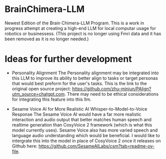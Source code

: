 # BrainChimera-LLM

Newest Edition of the Brain Chimera-LLM Program.
This is a work in progress attempt at creating a high-end LLM for local computar usage for robotics or businessess. (This project is no longer using Fmri data and it has been removed as it is no longer needed.)

# Ideas for further development 

- Personality Alignment
The Personality alignment may be integrated into this LLM to improve its ability to better align to tasks or target personas that would best preform for the user's tasks. This is the link to the original open source project: https://github.com/zhu-minjun/PAlign?utm_source=chatgpt.com. There may need to be ethical considerations for integrating this feature into this llm. 

- Sesame Voice AI for More Realistic AI Whisper-to-Model-to-Voice Response
The Sesame Voice AI would have a far more realistic interaction and audio output that better matches human speech and realtime generation than CosyVoice 2 framework (which is what this model currently uses). Sesame Voice also has more varied speech and language audio understanding which would be beneficial. I would like to intergrate this into the model in place of CosyVoice 2 once it releases on Github here: https://github.com/SesameAILabs/csm?tab=readme-ov-file. 

